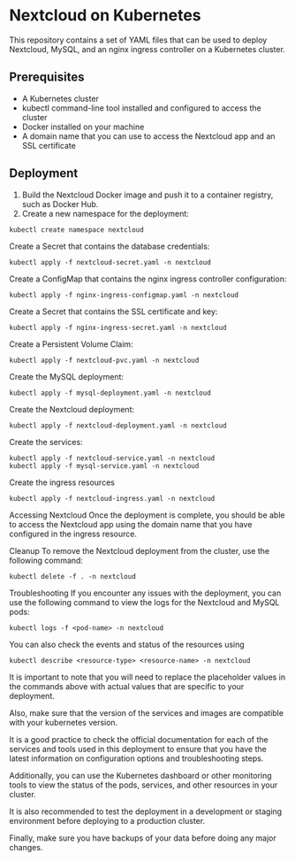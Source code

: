 # Nextcloud on Kubernetes

This repository contains a set of YAML files that can be used to deploy Nextcloud, MySQL, and an nginx ingress controller on a Kubernetes cluster.

## Prerequisites

- A Kubernetes cluster
- kubectl command-line tool installed and configured to access the cluster
- Docker installed on your machine
- A domain name that you can use to access the Nextcloud app and an SSL certificate

## Deployment

1. Build the Nextcloud Docker image and push it to a container registry, such as Docker Hub.
2. Create a new namespace for the deployment:
```
kubectl create namespace nextcloud
```
Create a Secret that contains the database credentials:

```
kubectl apply -f nextcloud-secret.yaml -n nextcloud
```
Create a ConfigMap that contains the nginx ingress controller configuration:
```
kubectl apply -f nginx-ingress-configmap.yaml -n nextcloud
```
Create a Secret that contains the SSL certificate and key:

```
kubectl apply -f nginx-ingress-secret.yaml -n nextcloud
```
Create a Persistent Volume Claim:
```
kubectl apply -f nextcloud-pvc.yaml -n nextcloud
```
Create the MySQL deployment:
```
kubectl apply -f mysql-deployment.yaml -n nextcloud
```
Create the Nextcloud deployment:
```
kubectl apply -f nextcloud-deployment.yaml -n nextcloud
```
Create the services:
```
kubectl apply -f nextcloud-service.yaml -n nextcloud
kubectl apply -f mysql-service.yaml -n nextcloud
```
Create the ingress resources
```
kubectl apply -f nextcloud-ingress.yaml -n nextcloud
```

Accessing Nextcloud
Once the deployment is complete, you should be able to access the Nextcloud app using the domain name that you have configured in the ingress resource.

Cleanup
To remove the Nextcloud deployment from the cluster, use the following command:

```
kubectl delete -f . -n nextcloud
```
Troubleshooting
If you encounter any issues with the deployment, you can use the following command to view the logs for the Nextcloud and MySQL pods:
```
kubectl logs -f <pod-name> -n nextcloud
```
You can also check the events and status of the resources using

```
kubectl describe <resource-type> <resource-name> -n nextcloud
```

It is important to note that you will need to replace the placeholder values in the commands above with actual values that are specific to your deployment.

Also, make sure that the version of the services and images are compatible with your kubernetes version.

It is a good practice to check the official documentation for each of the services and tools used in this deployment to ensure that you have the latest information on configuration options and troubleshooting steps.

Additionally, you can use the Kubernetes dashboard or other monitoring tools to view the status of the pods, services, and other resources in your cluster.

It is also recommended to test the deployment in a development or staging environment before deploying to a production cluster.

Finally, make sure you have backups of your data before doing any major changes.
